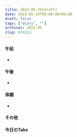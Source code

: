 ```yaml
---
title: 2022-05-24[draft]
date: 2022-05-24T00:00:00+09:00
draft: false
tags: ["diary", ""]
archives: 2022-05
slug: 674313
---
```

#### 午前
- 
#### 午後
- 
#### 体調
- 
#### その他
#### 今日のTabs